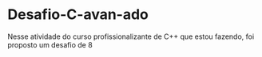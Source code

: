 # Desafio-C-avan-ado
Nesse atividade do curso profissionalizante de C++ que estou fazendo, foi proposto um desafio de 8
